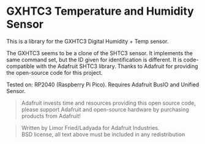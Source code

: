 # GXHTC3 Temperature and Humidity Sensor
This is a library for the GXHTC3 Digital Humidity + Temp sensor.

The GXHTC3 seems to be a clone of the SHTC3 sensor. It implements the same command set, but the ID given for identification is different.
It is code-compatible with the Adafruit SHTC3 library. Thanks to Adafruit for providing the open-source code for this project.

Tested on: RP2040 (Raspberry Pi Pico).
Requires Adafruit BusIO and Unified Sensor.

> Adafruit invests time and resources providing this open source code,
> please support Adafruit and open-source hardware by purchasing
> products from Adafruit!

> Written by Limor Fried/Ladyada for Adafruit Industries.  
> BSD license, all text above must be included in any redistribution
